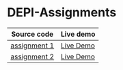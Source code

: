 # DEPI-Assignments

| Source code                                                                                   | Live demo                                                                                  |
| --------------------------------------------------------------------------------------------- | ------------------------------------------------------------------------------------------ |
| [assignment 1](https://github.com/abdelrahmanlatif04/DEPI-Assignments/tree/main/Assignment-1) | [Live Demo](https://abdelrahmanlatif04.github.io/DEPI-Assignments/Assignment-1/index.html) |
| [assignment 2](https://github.com/abdelrahmanlatif04/DEPI-Assignments/tree/main/Assignment-2) | [Live Demo](https://abdelrahmanlatif04.github.io/DEPI-Assignments/Assignment-1/index.html) |
